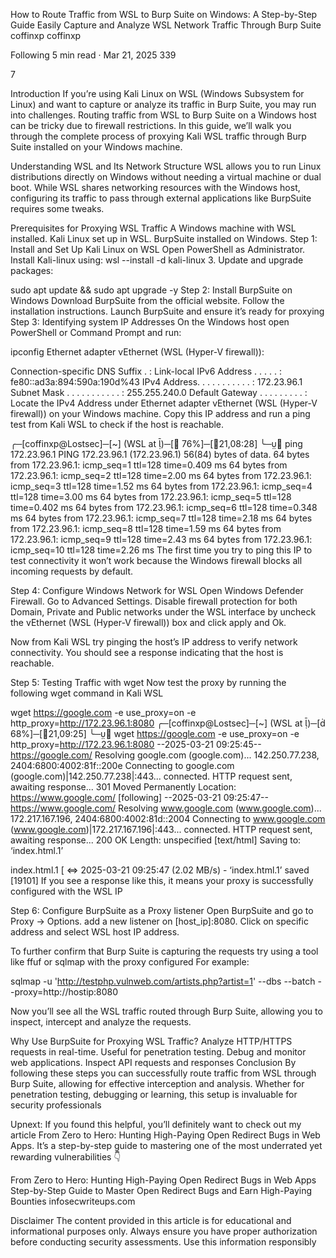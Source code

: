 How to Route Traffic from WSL to Burp Suite on Windows: A Step-by-Step Guide
Easily Capture and Analyze WSL Network Traffic Through Burp Suite
coffinxp
coffinxp

Following
5 min read
·
Mar 21, 2025
339


7






Introduction
If you’re using Kali Linux on WSL (Windows Subsystem for Linux) and want to capture or analyze its traffic in Burp Suite, you may run into challenges. Routing traffic from WSL to Burp Suite on a Windows host can be tricky due to firewall restrictions. In this guide, we’ll walk you through the complete process of proxying Kali WSL traffic through Burp Suite installed on your Windows machine.

Understanding WSL and Its Network Structure
WSL allows you to run Linux distributions directly on Windows without needing a virtual machine or dual boot. While WSL shares networking resources with the Windows host, configuring its traffic to pass through external applications like BurpSuite requires some tweaks.

Prerequisites for Proxying WSL Traffic
A Windows machine with WSL installed.
Kali Linux set up in WSL.
BurpSuite installed on Windows.
Step 1: Install and Set Up Kali Linux on WSL
Open PowerShell as Administrator.
Install Kali-linux using:
wsl --install -d kali-linux
3. Update and upgrade packages:

sudo apt update && sudo apt upgrade -y
Step 2: Install BurpSuite on Windows
Download BurpSuite from the official website.
Follow the installation instructions.
Launch BurpSuite and ensure it’s ready for proxying
Step 3: Identifying system IP Addresses
On the Windows host open PowerShell or Command Prompt and run:

ipconfig
Ethernet adapter vEthernet (WSL (Hyper-V firewall)):

   Connection-specific DNS Suffix  . :
   Link-local IPv6 Address . . . . . : fe80::ad3a:894:590a:190d%43
   IPv4 Address. . . . . . . . . . . : 172.23.96.1
   Subnet Mask . . . . . . . . . . . : 255.255.240.0
   Default Gateway . . . . . . . . . :
Locate the IPv4 Address under Ethernet adapter vEthernet (WSL (Hyper-V firewall)) on your Windows machine. Copy this IP address and run a ping test from Kali WSL to check if the host is reachable.

╭─[coffinxp@Lostsec]─[~]                                                                  (WSL at )─[ 76%]─[21,08:28]
╰─ ping 172.23.96.1
PING 172.23.96.1 (172.23.96.1) 56(84) bytes of data.
64 bytes from 172.23.96.1: icmp_seq=1 ttl=128 time=0.409 ms
64 bytes from 172.23.96.1: icmp_seq=2 ttl=128 time=2.00 ms
64 bytes from 172.23.96.1: icmp_seq=3 ttl=128 time=1.52 ms
64 bytes from 172.23.96.1: icmp_seq=4 ttl=128 time=3.00 ms
64 bytes from 172.23.96.1: icmp_seq=5 ttl=128 time=0.402 ms
64 bytes from 172.23.96.1: icmp_seq=6 ttl=128 time=0.348 ms
64 bytes from 172.23.96.1: icmp_seq=7 ttl=128 time=2.18 ms
64 bytes from 172.23.96.1: icmp_seq=8 ttl=128 time=1.59 ms
64 bytes from 172.23.96.1: icmp_seq=9 ttl=128 time=2.43 ms
64 bytes from 172.23.96.1: icmp_seq=10 ttl=128 time=2.26 ms
The first time you try to ping this IP to test connectivity it won’t work because the Windows firewall blocks all incoming requests by default.

Step 4: Configure Windows Network for WSL
Open Windows Defender Firewall.
Go to Advanced Settings.
Disable firewall protection for both Domain, Private and Public networks under the WSL interface by uncheck the vEthernet (WSL (Hyper-V firewall)) box and click apply and Ok.

Now from Kali WSL try pinging the host’s IP address to verify network connectivity. You should see a response indicating that the host is reachable.

Step 5: Testing Traffic with wget
Now test the proxy by running the following wget command in Kali WSL

 wget https://google.com -e use_proxy=on -e http_proxy=http://172.23.96.1:8080
╭─[coffinxp@Lostsec]─[~]                                              (WSL at )─[ 68%]─[21,09:25]
╰─ wget https://google.com -e use_proxy=on -e http_proxy=http://172.23.96.1:8080
--2025-03-21 09:25:45--  https://google.com/
Resolving google.com (google.com)... 142.250.77.238, 2404:6800:4002:81f::200e
Connecting to google.com (google.com)|142.250.77.238|:443... connected.
HTTP request sent, awaiting response... 301 Moved Permanently
Location: https://www.google.com/ [following]
--2025-03-21 09:25:47--  https://www.google.com/
Resolving www.google.com (www.google.com)... 172.217.167.196, 2404:6800:4002:81d::2004
Connecting to www.google.com (www.google.com)|172.217.167.196|:443... connected.
HTTP request sent, awaiting response... 200 OK
Length: unspecified [text/html]
Saving to: ‘index.html.1’

index.html.1                      [ <=>    2025-03-21 09:25:47 (2.02 MB/s) - ‘index.html.1’ saved [19101]
If you see a response like this, it means your proxy is successfully configured with the WSL IP

Step 6: Configure BurpSuite as a Proxy listener
Open BurpSuite and go to Proxy → Options.
add a new listener on [host_ip]:8080.
Click on specific address and select WSL host IP address.

To further confirm that Burp Suite is capturing the requests try using a tool like ffuf or sqlmap with the proxy configured For example:

sqlmap -u 'http://testphp.vulnweb.com/artists.php?artist=1' --dbs --batch --proxy=http://hostip:8080  

Now you’ll see all the WSL traffic routed through Burp Suite, allowing you to inspect, intercept and analyze the requests.

Why Use BurpSuite for Proxying WSL Traffic?
Analyze HTTP/HTTPS requests in real-time.
Useful for penetration testing.
Debug and monitor web applications.
Inspect API requests and responses
Conclusion
By following these steps you can successfully route traffic from WSL through Burp Suite, allowing for effective interception and analysis. Whether for penetration testing, debugging or learning, this setup is invaluable for security professionals

Upnext: If you found this helpful, you’ll definitely want to check out my article From Zero to Hero: Hunting High-Paying Open Redirect Bugs in Web Apps. It’s a step-by-step guide to mastering one of the most underrated yet rewarding vulnerabilities 👇

From Zero to Hero: Hunting High-Paying Open Redirect Bugs in Web Apps
Step-by-Step Guide to Master Open Redirect Bugs and Earn High-Paying Bounties
infosecwriteups.com

Disclaimer
The content provided in this article is for educational and informational purposes only. Always ensure you have proper authorization before conducting security assessments. Use this information responsibly
